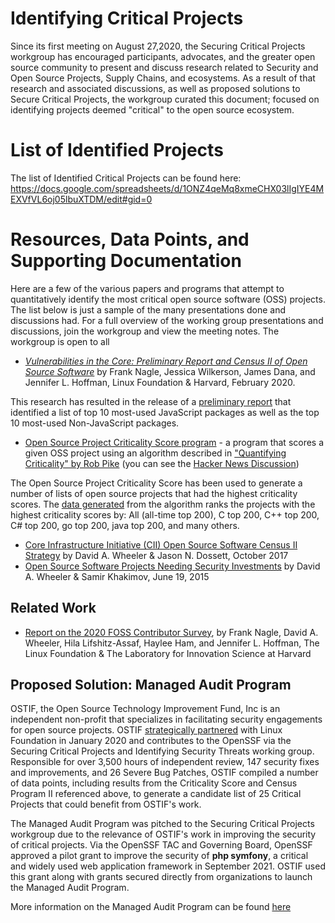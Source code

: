 # Identifying Critical Projects

Since its first meeting on August 27,2020, the Securing Critical Projects workgroup has encouraged participants, advocates, and the greater open source community to present and discuss research related to Security and Open Source Projects, Supply Chains, and ecosystems. As a result of that research and associated discussions, as well as proposed solutions to Secure Critical Projects, the workgroup curated this document; focused on identifying projects deemed "critical" to the open source ecosystem. 

# List of Identified Projects

The list of Identified Critical Projects can be found here: https://docs.google.com/spreadsheets/d/1ONZ4qeMq8xmeCHX03lIgIYE4MEXVfVL6oj05lbuXTDM/edit#gid=0


# Resources, Data Points, and Supporting Documentation

Here are a few of the various papers and programs that attempt to quantitatively identify the most critical open source software (OSS) projects. The list below is just a sample of the many presentations done and discussions had. For a full overview of the working group presentations and discussions, join the workgroup and view the meeting notes. The workgroup is open to all 

* [*Vulnerabilities in the Core: Preliminary Report and Census II of Open Source Software*](https://www.coreinfrastructure.org/programs/census-program-ii/)
  by Frank Nagle, Jessica Wilkerson, James Dana, and Jennifer L. Hoffman, Linux Foundation & Harvard, February 2020.

This research has resulted in the release of a [preliminary report](https://www.coreinfrastructure.org/programs/census-program-ii/) that identified a list of top 10 most-used JavaScript packages as well as the top 10 most-used Non-JavaScript packages. 
  
* [Open Source Project Criticality Score program](https://github.com/ossf/criticality_score) - a program
  that scores a given OSS project using an algorithm described in
  ["Quantifying Criticality" by Rob Pike](https://github.com/ossf/criticality_score/blob/main/Quantifying_criticality_algorithm.pdf)
  (you can see the [Hacker News Discussion](https://news.ycombinator.com/item?id=25381397))

The Open Source Project Criticality Score has been used to generate a number of lists of open source projects that had the highest criticality scores. The [data generated](https://commondatastorage.googleapis.com/ossf-criticality-score/index.html) from the algorithm ranks the projects with the highest criticality scores by: All (all-time top 200), C top 200, C++ top 200, C# top 200, go top 200, java top 200, and many others. 

* [Core Infrastructure Initiative (CII) Open Source Software Census II Strategy](https://www.ida.org/research-and-publications/publications/all/c/co/core-infrastructure-initiative-cii-open-source-software-census-ii-strategy)
  by David A. Wheeler & Jason N. Dossett, October 2017
* [Open Source Software Projects Needing Security Investments](https://www.coreinfrastructure.org/wp-content/uploads/sites/6/2018/04/pub_ida_lf_cii_070915.pdf)
  by David A. Wheeler & Samir Khakimov, June 19, 2015

 

## Related Work

* [Report on the 2020 FOSS Contributor Survey](https://www.linuxfoundation.org/blog/2020/12/download-the-report-on-the-2020-foss-contributor-survey/),
  by Frank Nagle, David A. Wheeler, Hila Lifshitz-Assaf, Haylee Ham, and Jennifer L. Hoffman,
  The Linux Foundation & The Laboratory for Innovation Science at Harvard

## Proposed Solution: Managed Audit Program

OSTIF, the Open Source Technology Improvement Fund, Inc is an independent non-profit that specializes in facilitating security engagements for open source projects. OSTIF [strategically partnered](https://www.linuxfoundation.org/press-release/new-collaboration-brings-increased-open-source-security-support-and-assurances-to-software-developers/) with Linux Foundation in January 2020 and contributes to the OpenSSF via the Securing Critical Projects and Identifying Security Threats working group.  Responsible for over 3,500 hours of independent review, 147 security fixes and improvements, and 26 Severe Bug Patches, OSTIF compiled a number of data points, including results from the Criticality Score and Census Program II referenced above, to generate a candidate list of 25 Critical Projects that could benefit from OSTIF's work. 

The Managed Audit Program was pitched to the Securing Critical Projects workgroup due to the relevance of OSTIF's work in improving the security of critical projects. Via the OpenSSF TAC and Governing Board, OpenSSF approved a pilot grant to improve the security of **php symfony**, a critical and widely used web application framework in September 2021. OSTIF used this grant along with grants secured directly from organizations to launch the Managed Audit Program. 

More information on the Managed Audit Program can be found [here](https://docs.google.com/spreadsheets/d/1oytKuD7UCX6nDXWQMr6ZgYYgap_SH_JVBof5gNrgSxo/edit#gid=0)
